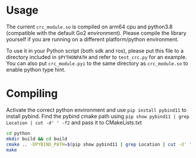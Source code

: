 # Usage

The current `crc_module.so` is compiled on arm64 cpu and python3.8 (compatible with the default Go2 environment). Please compile the library yourself if you are running on a different platform/python environment.

To use it in your Python script (both sdk and ros), please put this file to a directory included in `$PYTHONPATH` and refer to `test_crc.py` for an example. You can also put `crc_module.pyi` to the same directory as `crc_module.so` to enable python type hint.

# Compiling

Activate the correct python environment and use `pip install pybind11` to install pybind.
Find the pybind cmake path using `pip show pybind11 | grep Location | cut -d' ' -f2` and pass it to CMakeLists.txt

```bash
cd python
mkdir build && cd build
cmake .. -DPYBIND_PATH=$(pip show pybind11 | grep Location | cut -d' ' -f2)
make
```
